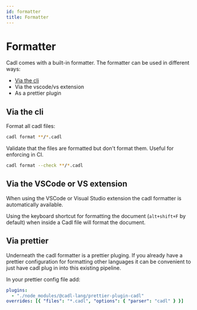 ```yaml
---
id: formatter
title: Formatter
---
```


# Formatter

Cadl comes with a built-in formatter. The formatter can be used in different ways:

- [Via the cli](#via-the-cli)
- Via the vscode/vs extension
- As a prettier plugin

## Via the cli

Format all cadl files:

```bash
cadl format **/*.cadl
```

Validate that the files are formatted but don't format them. Useful for enforcing in CI.

```bash
cadl format --check **/*.cadl
```

## Via the VSCode or VS extension

When using the VSCode or Visual Studio extension the cadl formatter is automatically available.

Using the keyboard shortcut for formatting the document (`alt+shift+F` by default) when inside a Cadl file will format the document.

## Via prettier

Underneath the cadl formatter is a prettier pluging. If you already have a prettier configuration for formatting other languages it can be convenient to just have cadl plug in into this existing pipeline.

In your prettier config file add:

```yaml
plugins:
  - "./node_modules/@cadl-lang/prettier-plugin-cadl"
overrides: [{ "files": "*.cadl", "options": { "parser": "cadl" } }]
```

